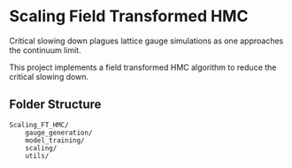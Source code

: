 # Scaling Field Transformed HMC

Critical slowing down plagues lattice gauge simulations as one approaches the continuum limit. 

This project implements a field transformed HMC algorithm to reduce the critical slowing down. 

## Folder Structure

```
Scaling_FT_HMC/
    gauge_generation/
    model_training/
    scaling/
    utils/
```
